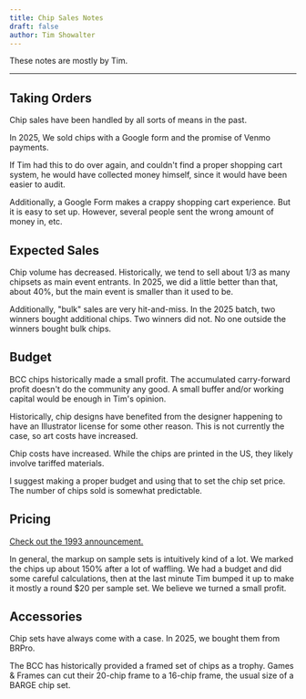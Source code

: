 ```yaml
---
title: Chip Sales Notes
draft: false
author: Tim Showalter
---
```


These notes are mostly by Tim.

------

Taking Orders
-------------

Chip sales have been handled by all sorts of means in the past.

In 2025, We sold chips with a Google form and the promise of Venmo payments.

If Tim had this to do over again, and couldn't find a proper shopping cart
system, he would have collected money himself, since it would have been easier
to audit.

Additionally, a Google Form makes a crappy shopping cart experience.  But it is
easy to set up.  However, several people sent the wrong amount of money in, etc.

Expected Sales
--------------

Chip volume has decreased.  Historically, we tend to sell about 1/3 as many chipsets as
main event entrants.  In 2025, we did a little better than that, about 40%, but
the main event is smaller than it used to be.

Additionally, "bulk" sales are very hit-and-miss.  In the 2025 batch, two
winners bought additional chips.  Two winners did not.  No one outside the
winners bought bulk chips.


Budget
------

BCC chips historically made a small profit.  The accumulated carry-forward
profit doesn't do the community any good.  A small buffer and/or working
capital would be enough in Tim's opinion.

Historically, chip designs have benefited from the designer happening to have
an Illustrator license for some other reason.  This is not currently the case,
so art costs have increased.

Chip costs have increased.  While the chips are printed in the US, they likely
involve tariffed materials.

I suggest making a proper budget and using that to set the chip set price.
The number of chips sold is somewhat predictable.

Pricing
-------

[Check out the 1993 announcement.](../../gallery/1993/original-announcement.txt)

In general, the markup on sample sets is intuitively kind of a lot.  We marked
the chips up about 150% after a lot of waffling.  We had a budget and did some
careful calculations, then at the last minute Tim bumped it up to make it
mostly a round $20 per sample set.  We believe we turned a small profit.


Accessories
-----------

Chip sets have always come with a case.  In 2025, we bought them from BRPro.

The BCC has historically provided a framed set of chips as a trophy.  Games &
Frames can cut their 20-chip frame to a 16-chip frame, the usual size of a
BARGE chip set.
